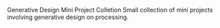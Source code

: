 Generative Design Mini Project Colletion
Small collection of mini projects involving generative design on processing.
